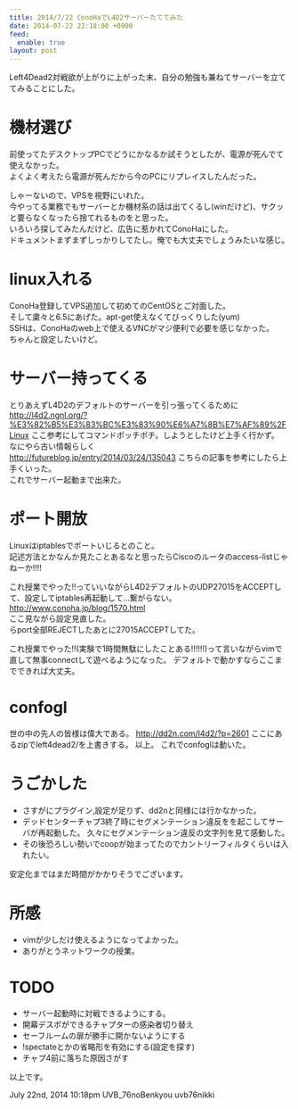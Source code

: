 ```yaml
---
title: 2014/7/22 ConoHaでL4D2サーバーたててみた
date: 2014-07-22 22:18:00 +0900
feed:
  enable: true
layout: post
---
```

<p>      Left4Dead2対戦欲が上がりに上がった末、自分の勉強も兼ねてサーバーを立ててみることにした。    </p>    <h1>機材選び</h1>    <p>      前使ってたデスクトップPCでどうにかなるか試そうとしたが、電源が死んでて使えなかった。<br>      よくよく考えたら電源が死んだから今のPCにリプレイスしたんだった。    </p>    <p>      しゃーないので、VPSを視野にいれた。<br>      今やってる業務でもサーバーとか機材系の話は出てくるし(winだけど)、サクッと要らなくなったら捨てれるものをと思った。<br>      いろいろ探してみたんだけど、広告に惹かれてConoHaにした。<br>      ドキュメントまずまずしっかりしてたし。俺でも大丈夫でしょうみたいな感じ。    </p>    <h1>linux入れる</h1>    <p>      ConoHa登録してVPS追加して初めてのCentOSとご対面した。<br>      そして粛々と6.5にあげた。apt-get使えなくてびっくりした(yum)<br>      SSHは、ConoHaのweb上で使えるVNCがマジ便利で必要を感じなかった。<br>      ちゃんと設定したいけど。    </p>    <h1>サーバー持ってくる</h1>    <p>      とりあえずL4D2のデフォルトのサーバーを引っ張ってくるために<br>      <a href="http://l4d2.ngnl.org/?%E3%82%B5%E3%83%BC%E3%83%90%E6%A7%8B%E7%AF%89%2FLinux" target="_blank">http://l4d2.ngnl.org/?%E3%82%B5%E3%83%BC%E3%83%90%E6%A7%8B%E7%AF%89%2FLinux</a>      ここ参考にしてコマンドポッチポチ。しようとしたけど上手く行かず。<br>      なにやら古い情報らしく<br>      <a href="http://futureblog.jp/entry/2014/03/24/135043" target="_blank">http://futureblog.jp/entry/2014/03/24/135043</a>      こちらの記事を参考にしたら上手くいった。<br>      これでサーバー起動まで出来た。    </p>    <h1>ポート開放</h1>    <p>      Linuxはiptablesでポートいじるとのこと。<br>      記述方法とかなんか見たことあるなと思ったらCiscoのルータのaccess-listじゃねーか!!!!    </p>    <p>      これ授業でやった!!っていいながらL4D2デフォルトのUDP27015をACCEPTして、設定してiptables再起動して…繋がらない。<br>      <a href="http://www.conoha.jp/blog/1570.html" target="_blank">http://www.conoha.jp/blog/1570.html</a><br>      ここ見ながら設定見直した。<br>      らport全部REJECTしたあとに27015ACCEPTしてた。    </p>    <p>      これ授業でやった!!(実験で1時間無駄にしたことある!!!!!!)って言いながらvimで直して無事connectして遊べるようになった。      デフォルトで動かすならここまでできれば大丈夫。    </p>    <h1>confogl</h1>    <p>      世の中の先人の皆様は偉大である。      <a href="http://dd2n.com/l4d2/?p=2601" target="_blank">http://dd2n.com/l4d2/?p=2601</a>      ここにあるzipでleft4dead2/を上書きする。 以上。 これでconfoglは動いた。    </p>    <h1>うごかした</h1>    <ul>      <li>さすがにプラグイン,設定が足りず、dd2nと同様には行かなかった。</li>      <li>        デッドセンターチャプ3終了時にセグメンテーション違反をを起こしてサーバが再起動した。        久々にセグメンテーション違反の文字列を見て感動した。      </li>      <li>        その後恐ろしい勢いでcoopが始まってたのでカントリーフィルタくらいは入れたい。      </li>    </ul>    <p>安定化まではまだ時間がかかりそうでございます。</p>    <h1>所感</h1>    <ul>      <li>vimが少しだけ使えるようになってよかった。</li>      <li>ありがとうネットワークの授業。</li>    </ul>    <h1>TODO</h1>    <ul>      <li>サーバー起動時に対戦できるようにする。</li>      <li>開幕デスポができるチャプターの感染者切り替え</li>      <li>セーフルームの扉が勝手に開かないようにする</li>      <li>!spectateとかの省略形を有効にする(設定を探す)</li>      <li>チャプ4前に落ちた原因さがす</li>    </ul>    <p>以上です。</p>    <div id="footer">      <span id="timestamp"> July 22nd, 2014 10:18pm </span>      <span class="tag">UVB_76noBenkyou</span>      <span class="tag">uvb76nikki</span>    </div>
